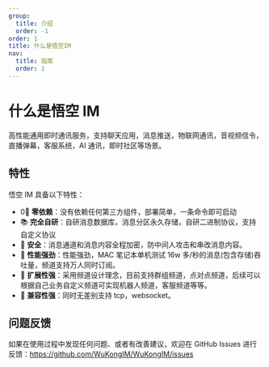 ```yaml
---
group:
  title: 介绍
  order: -1
order: 1
title: 什么是悟空IM
nav:
  title: 指南
  order: 1
---
```


# 什么是悟空 IM

高性能通用即时通讯服务，支持聊天应用，消息推送，物联网通讯，音视频信令，直播弹幕，客服系统，AI 通讯，即时社区等场景。

## 特性

悟空 IM 具备以下特性：

- 0⃣️ **零依赖**：没有依赖任何第三方组件，部署简单，一条命令即可启动
- 📚 **完全自研**：自研消息数据库，消息分区永久存储，自研二进制协议，支持自定义协议
- 🔐 **安全**：消息通道和消息内容全程加密，防中间人攻击和串改消息内容。
- 🚀 **性能强劲**：性能强劲，MAC 笔记本单机测试 16w 多/秒的消息(包含存储)吞吐量，频道支持万人同时订阅。
- 🧱 **扩展性强**：采用频道设计理念，目前支持群组频道，点对点频道，后续可以根据自己业务自定义频道可实现机器人频道，客服频道等等。
- 🔗 **兼容性强**：同时无差别支持 tcp，websocket。

## 问题反馈

如果在使用过程中发现任何问题、或者有改善建议，欢迎在 GitHub Issues 进行反馈：https://github.com/WuKongIM/WuKongIM/issues
